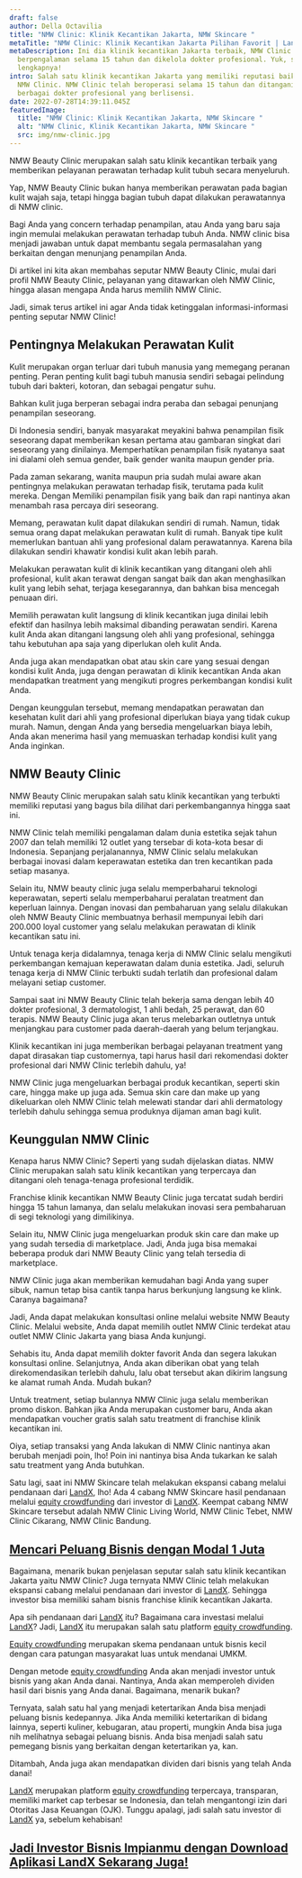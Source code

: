 ```yaml
---
draft: false
author: Della Octavilia
title: "NMW Clinic: Klinik Kecantikan Jakarta, NMW Skincare "
metaTitle: "NMW Clinic: Klinik Kecantikan Jakarta Pilihan Favorit | LandX Blog"
metaDescription: Ini dia klinik kecantikan Jakarta terbaik, NMW Clinic
  berpengalaman selama 15 tahun dan dikelola dokter profesional. Yuk, simak info
  lengkapnya!
intro: Salah satu klinik kecantikan Jakarta yang memiliki reputasi baik adalah
  NMW Clinic. NMW Clinic telah beroperasi selama 15 tahun dan ditangani oleh
  berbagai dokter profesional yang berlisensi.
date: 2022-07-28T14:39:11.045Z
featuredImage:
  title: "NMW Clinic: Klinik Kecantikan Jakarta, NMW Skincare "
  alt: "NMW Clinic, Klinik Kecantikan Jakarta, NMW Skincare "
  src: img/nmw-clinic.jpg
---
```

NMW Beauty Clinic merupakan salah satu klinik kecantikan terbaik yang memberikan pelayanan perawatan terhadap kulit tubuh secara menyeluruh.

Yap, NMW Beauty Clinic bukan hanya memberikan perawatan pada bagian kulit wajah saja, tetapi hingga bagian tubuh dapat dilakukan perawatannya di NMW clinic.

Bagi Anda yang concern terhadap penampilan, atau Anda yang baru saja ingin memulai melakukan perawatan terhadap tubuh Anda. NMW clinic bisa menjadi jawaban untuk dapat membantu segala permasalahan yang berkaitan dengan menunjang penampilan Anda.

Di artikel ini kita akan membahas seputar NMW Beauty Clinic, mulai dari profil NMW Beauty Clinic, pelayanan yang ditawarkan oleh NMW Clinic, hingga alasan mengapa Anda harus memilih NMW Clinic.

Jadi, simak terus artikel ini agar Anda tidak ketinggalan informasi-informasi penting seputar NMW Clinic!

## Pentingnya Melakukan Perawatan Kulit

Kulit merupakan organ terluar dari tubuh manusia yang memegang peranan penting. Peran penting kulit bagi tubuh manusia sendiri sebagai pelindung tubuh dari bakteri, kotoran, dan sebagai pengatur suhu.

Bahkan kulit juga berperan sebagai indra peraba dan sebagai penunjang penampilan seseorang. 

Di Indonesia sendiri, banyak masyarakat meyakini bahwa penampilan fisik seseorang dapat memberikan kesan pertama atau gambaran singkat dari seseorang yang dinilainya. Memperhatikan penampilan fisik nyatanya saat ini dialami oleh semua gender, baik gender wanita maupun gender pria. 

Pada zaman sekarang, wanita maupun pria sudah mulai aware akan pentingnya melakukan perawatan terhadap fisik, terutama pada kulit mereka. Dengan Memiliki penampilan fisik yang baik dan rapi nantinya akan menambah rasa percaya diri seseorang.

Memang, perawatan kulit dapat dilakukan sendiri di rumah. Namun, tidak semua orang dapat melakukan perawatan kulit di rumah. Banyak tipe kulit memerlukan bantuan ahli yang profesional dalam perawatannya. Karena bila dilakukan sendiri khawatir kondisi kulit akan lebih parah.

Melakukan perawatan kulit di klinik kecantikan yang ditangani oleh ahli profesional, kulit akan terawat dengan sangat baik dan akan menghasilkan kulit yang lebih sehat, terjaga kesegarannya, dan bahkan bisa mencegah penuaan diri.

Memilih perawatan kulit langsung di klinik kecantikan juga dinilai lebih efektif dan hasilnya lebih maksimal dibanding perawatan sendiri. Karena kulit Anda akan ditangani langsung oleh ahli yang profesional, sehingga tahu kebutuhan apa saja yang diperlukan oleh kulit Anda.

Anda juga akan mendapatkan obat atau skin care yang sesuai dengan kondisi kulit Anda, juga dengan perawatan di klinik kecantikan Anda akan mendapatkan treatment yang mengikuti progres perkembangan kondisi kulit Anda. 

Dengan keunggulan tersebut, memang mendapatkan perawatan dan kesehatan kulit dari ahli yang profesional diperlukan biaya yang tidak cukup murah. Namun, dengan Anda yang bersedia mengeluarkan biaya lebih, Anda akan menerima hasil yang memuaskan terhadap kondisi kulit yang Anda inginkan.

## NMW Beauty Clinic

NMW Beauty Clinic merupakan salah satu klinik kecantikan yang terbukti memiliki reputasi yang bagus bila dilihat dari perkembangannya hingga saat ini.

NMW Clinic telah memiliki pengalaman dalam dunia estetika sejak tahun 2007 dan telah memiliki 12 outlet yang tersebar di kota-kota besar di Indonesia. Sepanjang perjalanannya, NMW Clinic selalu melakukan berbagai inovasi dalam keperawatan estetika dan tren kecantikan pada setiap masanya.

Selain itu, NMW beauty clinic juga selalu memperbaharui teknologi keperawatan, seperti selalu memperbaharui peralatan treatment dan keperluan lainnya. Dengan inovasi dan pembaharuan yang selalu dilakukan oleh NMW Beauty Clinic membuatnya berhasil mempunyai lebih dari 200.000 loyal customer yang selalu melakukan perawatan di klinik kecantikan satu ini.

Untuk tenaga kerja didalamnya, tenaga kerja di NMW Clinic selalu mengikuti perkembangan kemajuan keperawatan dalam dunia estetika. Jadi, seluruh tenaga kerja di NMW Clinic terbukti sudah terlatih dan profesional dalam melayani setiap customer.

Sampai saat ini NMW Beauty Clinic telah bekerja sama dengan lebih 40 dokter profesional, 3 dermatologist, 1 ahli bedah, 25 perawat, dan 60 terapis. NMW Beauty Clinic juga akan terus melebarkan outletnya untuk menjangkau para customer pada daerah-daerah yang belum terjangkau.

Klinik kecantikan ini juga memberikan berbagai pelayanan treatment yang dapat dirasakan tiap customernya, tapi harus hasil dari rekomendasi dokter profesional dari NMW Clinic terlebih dahulu, ya! 

NMW Clinic juga mengeluarkan berbagai produk kecantikan, seperti skin care, hingga make up juga ada. Semua skin care dan make up yang dikeluarkan oleh NMW Clinic telah melewati standar dari ahli dermatology terlebih dahulu sehingga semua produknya dijaman aman bagi kulit.

## Keunggulan NMW Clinic

Kenapa harus NMW Clinic? Seperti yang sudah dijelaskan diatas. NMW Clinic merupakan salah satu klinik kecantikan yang terpercaya dan ditangani oleh tenaga-tenaga profesional terdidik.

Franchise klinik kecantikan NMW Beauty Clinic juga tercatat sudah berdiri hingga 15 tahun lamanya, dan selalu melakukan inovasi sera pembaharuan di segi teknologi yang dimilikinya.

Selain itu, NMW Clinic juga mengeluarkan produk skin care dan make up yang sudah tersedia di marketplace. Jadi, Anda juga bisa memakai beberapa produk dari NMW Beauty Clinic yang telah tersedia di marketplace.

NMW Clinic juga akan memberikan kemudahan bagi Anda yang super sibuk, namun tetap bisa cantik tanpa harus berkunjung langsung ke klink. Caranya bagaimana? 

Jadi, Anda dapat melakukan konsultasi online melalui website NMW Beauty Clinic. Melalui website, Anda dapat memilih outlet NMW Clinic terdekat atau outlet NMW Clinic Jakarta yang biasa Anda kunjungi.

Sehabis itu, Anda dapat memilih dokter favorit Anda dan segera lakukan konsultasi online. Selanjutnya, Anda akan diberikan obat yang telah direkomendasikan terlebih dahulu, lalu obat tersebut akan dikirim langsung ke alamat rumah Anda. Mudah bukan?

Untuk treatment, setiap bulannya NMW Clinic juga selalu memberikan promo diskon. Bahkan jika Anda merupakan customer baru, Anda akan mendapatkan voucher gratis salah satu treatment di franchise klinik kecantikan ini.

Oiya, setiap transaksi yang Anda lakukan di NMW Clinic nantinya akan berubah menjadi poin, lho! Poin ini nantinya bisa Anda tukarkan ke salah satu treatment yang Anda butuhkan.

Satu lagi, saat ini NMW Skincare telah melakukan ekspansi cabang melalui pendanaan dari [LandX](https://landx.id/project/?utm_source=Blog&utm_medium=organic+keyword&utm_campaign=blog&utm_id=Blog), lho! Ada 4 cabang NMW Skincare hasil pendanaan melalui [equity crowdfunding](https://landx.id/project/?utm_source=Blog&utm_medium=organic+keyword&utm_campaign=blog&utm_id=Blog) dari investor di [LandX](https://landx.id/project/?utm_source=Blog&utm_medium=organic+keyword&utm_campaign=blog&utm_id=Blog). Keempat cabang NMW Skincare tersebut adalah NMW Clinic Living World, NMW Clinic Tebet, NMW Clinic Cikarang, NMW Clinic Bandung.

## [Mencari Peluang Bisnis dengan Modal 1 Juta](https://landx.id/project/?utm_source=Blog&utm_medium=organic+keyword&utm_campaign=blog&utm_id=Blog)

Bagaimana, menarik bukan penjelasan seputar salah satu klinik kecantikan Jakarta yaitu NMW Clinic? Juga ternyata NMW Clinic telah melakukan ekspansi cabang melalui pendanaan dari  investor di [LandX](https://landx.id/project/?utm_source=Blog&utm_medium=organic+keyword&utm_campaign=blog&utm_id=Blog). Sehingga investor bisa memiliki saham bisnis franchise klinik kecantikan Jakarta.

Apa sih pendanaan dari [LandX](https://landx.id/project/?utm_source=Blog&utm_medium=organic+keyword&utm_campaign=blog&utm_id=Blog) itu? Bagaimana cara investasi melalui [LandX](https://landx.id/project/?utm_source=Blog&utm_medium=organic+keyword&utm_campaign=blog&utm_id=Blog)? Jadi, [LandX](https://landx.id/project/?utm_source=Blog&utm_medium=organic+keyword&utm_campaign=blog&utm_id=Blog) itu merupakan salah satu platform [equity crowdfunding](https://landx.id/project/?utm_source=Blog&utm_medium=organic+keyword&utm_campaign=blog&utm_id=Blog).

[Equity crowdfunding](https://landx.id/project/?utm_source=Blog&utm_medium=organic+keyword&utm_campaign=blog&utm_id=Blog) merupakan skema pendanaan untuk bisnis kecil dengan cara patungan masyarakat luas untuk mendanai UMKM.

Dengan metode [equity crowdfunding](https://landx.id/project/?utm_source=Blog&utm_medium=organic+keyword&utm_campaign=blog&utm_id=Blog) Anda akan menjadi investor untuk bisnis yang akan Anda danai. Nantinya, Anda akan memperoleh dividen hasil dari bisnis yang Anda danai. Bagaimana, menarik bukan?

Ternyata, salah satu hal yang menjadi ketertarikan Anda bisa menjadi peluang bisnis kedepannya. Jika Anda memiliki ketertarikan di bidang lainnya, seperti kuliner, kebugaran, atau properti, mungkin Anda bisa juga nih melihatnya sebagai peluang bisnis. Anda bisa menjadi salah satu pemegang bisnis yang berkaitan dengan ketertarikan ya, kan.

Ditambah, Anda juga akan mendapatkan dividen dari bisnis yang telah Anda danai!

[LandX](https://landx.id/project/?utm_source=Blog&utm_medium=organic+keyword&utm_campaign=blog&utm_id=Blog) merupakan platform [equity crowdfunding](https://landx.id/project/?utm_source=Blog&utm_medium=organic+keyword&utm_campaign=blog&utm_id=Blog) terpercaya, transparan, memiliki market cap terbesar se Indonesia, dan telah mengantongi izin dari Otoritas Jasa Keuangan (OJK). Tunggu apalagi, jadi salah satu investor di [LandX](https://landx.id/project/?utm_source=Blog&utm_medium=organic+keyword&utm_campaign=blog&utm_id=Blog) ya, sebelum kehabisan!

## [Jadi Investor Bisnis Impianmu dengan Download Aplikasi LandX Sekarang Juga!](https://landx.id/project/?utm_source=Blog&utm_medium=organic+keyword&utm_campaign=blog&utm_id=Blog)